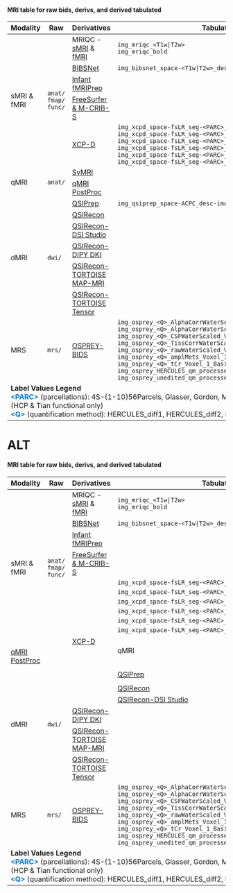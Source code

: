 
#### MRI table for raw bids, derivs, and derived tabulated

<table class="compact-table-no-vertical-lines" style="width: 100%; border-collapse: collapse; table-layout: fixed;">
<thead>
<tr>
  <th>Modality</th>
  <th>Raw</th>
  <th>Derivatives</th>
  <th>Tabulated Data</th>
</tr>
</thead>
<tbody>
<tr>
  <td rowspan="5">sMRI & fMRI</td>
  <td rowspan="5"><code>anat/</code><br><code>fmap/</code><br><code>func/</code></td>
  <td>MRIQC - <a href="../../instruments/mri/smri/#mriqc" target="_blank">sMRI</a> & <a href="../../instruments/mri/fmri/#mriqc" target="_blank">fMRI</a></td>
  <td><code>img_mriqc_<span class="blue-text">&lt;T1w|T2w&gt;</span></code><br><code>img_mriqc_bold</code></td>
</tr>
<tr>
  <td><a href="../../instruments/mri/smri/#bibsnet" target="_blank">BIBSNet</a></td>
  <td><code>img_bibsnet_space-<span class="blue-text">&lt;T1w|T2w&gt;</span>_desc-aseg_volumes</code></td>
</tr>
<tr>
  <td><a href="../../instruments/mri/fmri/#nibabies" target="_blank">Infant fMRIPrep</a></td>
  <td></td>
</tr>
<tr>
  <td><a href="../../instruments/mri/fmri/#fs-mcribs" target="_blank">FreeSurfer & M-CRIB-S</a></td>
  <td></td>
</tr>
<tr>
  <td><a href="../../instruments/mri/fmri/#xcpd" target="_blank">XCP-D</a></td>
  <td><code>img_xcpd_space-fsLR_seg-<span class="blue-text">&lt;PARC&gt;</span>_stat-mean_desc-curv_morph</code><br>
    <code>img_xcpd_space-fsLR_seg-<span class="blue-text">&lt;PARC&gt;</span>_stat-mean_desc-sulc_morph</code><br>
    <code>img_xcpd_space-fsLR_seg-<span class="blue-text">&lt;PARC&gt;</span>_stat-mean_desc-thickness_morph</code><br>
    <code>img_xcpd_space-fsLR_seg-<span class="blue-text">&lt;PARC&gt;</span>_stat-alff_bold</code><br>
    <code>img_xcpd_space-fsLR_seg-<span class="blue-text">&lt;PARC&gt;</span>_stat-coverage_bold</code><br>
    <code>img_xcpd_space-fsLR_seg-<span class="blue-text">&lt;PARC&gt;</span>_stat-reho_bold</code>
  </td>
</tr>
<tr>
  <td rowspan="2">qMRI</td>
  <td rowspan="2"><code>anat/</code></td>
  <td><a href="../../instruments/mri/qmri/#derivatives" target="_blank">SyMRI</a></td>
  <td></td>
</tr>
<tr>
  <td><a href="../../instruments/mri/qmri/#derivatives" target="_blank">qMRI PostProc</a></td>
  <td></td>
</tr>
<tr>
  <td rowspan="6">dMRI</td>
  <td rowspan="6"><code>dwi/</code></td>
  <td><a href="../../instruments/mri/dmri/#qsiprep" target="_blank">QSIPrep</a></td>
  <td><code>img_qsiprep_space-ACPC_desc-image_qc</code></td>
</tr>
<tr>
<td><a href="mri/dmri/#qsirecon" target="_blank">QSIRecon</a></td>
<td></td>
<tr>
  <td><a href="../../instruments/mri/dmri/#qsirecon-DSIStudio" target="_blank">QSIRecon-DSI Studio</a></td>
  <td></td>
</tr>
<tr>
  <td><a href="../../instruments/mri/dmri/#qsirecon-DIPYDKI" target="_blank">QSIRecon-DIPY DKI</a></td>
  <td></td>
</tr>
<tr>
  <td><a href="../../instruments/mri/dmri/#qsirecon-TORTOISE" target="_blank">QSIRecon-TORTOISE MAP-MRI</a></td>
  <td></td>
</tr>
<tr>
  <td><a href="../../instruments/mri/dmri/#qsirecon-TORTOISE" target="_blank">QSIRecon-TORTOISE Tensor</a></td>
  <td></td>
</tr>
<tr>
  <td>MRS</td>
  <td><code>mrs/</code></td>
  <td><a href="../../instruments/mri/mrs/#derivatives" target="_blank">OSPREY-BIDS</a></td>
      <td>
    <code>img_osprey_<span class="blue-text">&lt;Q&gt;</span>_AlphaCorrWaterScaledGroupNormed_Voxel_1_Basis_1</code><br>
    <code>img_osprey_<span class="blue-text">&lt;Q&gt;</span>_AlphaCorrWaterScaled_Voxel_1_Basis_1</code><br>
    <code>img_osprey_<span class="blue-text">&lt;Q&gt;</span>_CSFWaterScaled_Voxel_1_Basis_1</code><br>
    <code>img_osprey_<span class="blue-text">&lt;Q&gt;</span>_TissCorrWaterScaled_Voxel_1_Basis_1</code><br>
    <code>img_osprey_<span class="blue-text">&lt;Q&gt;</span>_rawWaterScaled_Voxel_1_Basis_1</code><br>
    <code>img_osprey_<span class="blue-text">&lt;Q&gt;</span>_amplMets_Voxel_1_Basis_1</code><br>
    <code>img_osprey_<span class="blue-text">&lt;Q&gt;</span>_tCr_Voxel_1_Basis_1</code><br>
    <code>img_osprey_HERCULES_qm_processed_spectra</code><br>
    <code>img_osprey_unedited_qm_processed_spectra</code>
    </td>
</tr>
<tr>
  <td colspan="4">
    <strong>Label Values Legend</strong><br>
    <b style="color: #0077cc;">&lt;PARC&gt;</b> (parcellations): 4S-{1-10}56Parcels, Glasser, Gordon, MIDB, MyersLabonte, HCP, Tian (HCP & Tian functional only)<br>
    <b style="color: #0077cc;">&lt;Q&gt;</b> (quantification method): HERCULES_diff1, HERCULES_diff2, HERCULES_sum, unedited_A
  </td>
</tr>
</tbody>
</table>


# ALT


#### MRI table for raw bids, derivs, and derived tabulated

<table class="compact-table-no-vertical-lines" style="width: 100%; border-collapse: collapse; table-layout: fixed;">
<thead>
<tr>
  <th>Modality</th>
  <th>Raw</th>
  <th>Derivatives</th>
  <th>Tabulated Data</th>
</tr>
</thead>
<tbody>
<tr>
  <td rowspan="11">sMRI & fMRI</td>
  <td rowspan="11"><code>anat/</code><br><code>fmap/</code><br><code>func/</code></td>
  <td>MRIQC - <a href="../../instruments/mri/smri/#mriqc" target="_blank">sMRI</a> & <a href="../../instruments/mri/fmri/#mriqc" target="_blank">fMRI</a></td>
  <td><code>img_mriqc_<span class="blue-text">&lt;T1w|T2w&gt;</span></code><br><code>img_mriqc_bold</code></td>
</tr>
<tr>
  <td><a href="../../instruments/mri/smri/#bibsnet" target="_blank">BIBSNet</a></td>
  <td><code>img_bibsnet_space-<span class="blue-text">&lt;T1w|T2w&gt;</span>_desc-aseg_volumes</code></td>
</tr>
<tr>
  <td><a href="../../instruments/mri/fmri/#nibabies" target="_blank">Infant fMRIPrep</a></td>
  <td></td>
</tr>
<tr>
  <td><a href="../../instruments/mri/fmri/#fs-mcribs" target="_blank">FreeSurfer & M-CRIB-S</a></td>
  <td></td>
</tr>
<tr>
  <td rowspan="11"><a href="../../instruments/mri/fmri/#xcpd" target="_blank">XCP-D</a></td>
  <td><code>img_xcpd_space-fsLR_seg-<span class="blue-text">&lt;PARC&gt;</span>_stat-mean_desc-curv_morph</code></td>
</tr>
<tr>
  <td><code>img_xcpd_space-fsLR_seg-<span class="blue-text">&lt;PARC&gt;</span>_stat-mean_desc-sulc_morph</code></td>
</tr>
<tr>
  <td><code>img_xcpd_space-fsLR_seg-<span class="blue-text">&lt;PARC&gt;</span>_stat-mean_desc-thickness_morph</code></td>
</tr>
<tr>
  <td><code>img_xcpd_space-fsLR_seg-<span class="blue-text">&lt;PARC&gt;</span>_stat-alff_bold</code></td>
</tr>
<tr>
  <td><code>img_xcpd_space-fsLR_seg-<span class="blue-text">&lt;PARC&gt;</span>_stat-coverage_bold</code></td>
</tr>
<tr>
  <td><code>img_xcpd_space-fsLR_seg-<span class="blue-text">&lt;PARC&gt;</span>_stat-reho_bold</code></td>
</tr>
<tr>
  <td rowspan="2">qMRI</td>
  <td rowspan="2"><code>anat/</code></td>
  <td><a href="../../instruments/mri/qmri/#derivatives" target="_blank">SyMRI</a></td>
  <td></td>
</tr>
<tr>
  <td><a href="../../instruments/mri/qmri/#derivatives" target="_blank">qMRI PostProc</a></td>
  <td></td>
</tr>
<tr>
  <td rowspan="6">dMRI</td>
  <td rowspan="6"><code>dwi/</code></td>
  <td><a href="../../instruments/mri/dmri/#qsiprep" target="_blank">QSIPrep</a></td>
  <td><code>img_qsiprep_space-ACPC_desc-image_qc</code></td>
</tr>
<tr>
<td><a href="mri/dmri/#qsirecon" target="_blank">QSIRecon</a></td>
<td></td>
<tr>
  <td><a href="../../instruments/mri/dmri/#qsirecon-DSIStudio" target="_blank">QSIRecon-DSI Studio</a></td>
  <td></td>
</tr>
<tr>
  <td><a href="../../instruments/mri/dmri/#qsirecon-DIPYDKI" target="_blank">QSIRecon-DIPY DKI</a></td>
  <td></td>
</tr>
<tr>
  <td><a href="../../instruments/mri/dmri/#qsirecon-TORTOISE" target="_blank">QSIRecon-TORTOISE MAP-MRI</a></td>
  <td></td>
</tr>
<tr>
  <td><a href="../../instruments/mri/dmri/#qsirecon-TORTOISE" target="_blank">QSIRecon-TORTOISE Tensor</a></td>
  <td></td>
</tr>
<tr>
  <td>MRS</td>
  <td><code>mrs/</code></td>
  <td><a href="../../instruments/mri/mrs/#derivatives" target="_blank">OSPREY-BIDS</a></td>
      <td>
    <code>img_osprey_<span class="blue-text">&lt;Q&gt;</span>_AlphaCorrWaterScaledGroupNormed_Voxel_1_Basis_1</code><br>
    <code>img_osprey_<span class="blue-text">&lt;Q&gt;</span>_AlphaCorrWaterScaled_Voxel_1_Basis_1</code><br>
    <code>img_osprey_<span class="blue-text">&lt;Q&gt;</span>_CSFWaterScaled_Voxel_1_Basis_1</code><br>
    <code>img_osprey_<span class="blue-text">&lt;Q&gt;</span>_TissCorrWaterScaled_Voxel_1_Basis_1</code><br>
    <code>img_osprey_<span class="blue-text">&lt;Q&gt;</span>_rawWaterScaled_Voxel_1_Basis_1</code><br>
    <code>img_osprey_<span class="blue-text">&lt;Q&gt;</span>_amplMets_Voxel_1_Basis_1</code><br>
    <code>img_osprey_<span class="blue-text">&lt;Q&gt;</span>_tCr_Voxel_1_Basis_1</code><br>
    <code>img_osprey_HERCULES_qm_processed_spectra</code><br>
    <code>img_osprey_unedited_qm_processed_spectra</code>
    </td>
</tr>
<tr>
  <td colspan="4">
    <strong>Label Values Legend</strong><br>
    <b style="color: #0077cc;">&lt;PARC&gt;</b> (parcellations): 4S-{1-10}56Parcels, Glasser, Gordon, MIDB, MyersLabonte, HCP, Tian (HCP & Tian functional only)<br>
    <b style="color: #0077cc;">&lt;Q&gt;</b> (quantification method): HERCULES_diff1, HERCULES_diff2, HERCULES_sum, unedited_A
  </td>
</tr>
</tbody>
</table>

